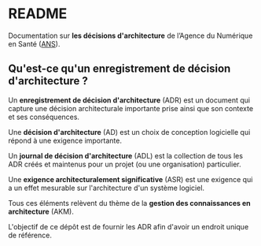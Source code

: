 # README

Documentation sur <B>les décisions d'architecture</B> de l’Agence du Numérique en Santé ([ANS](https://esante.gouv.fr/)).

## Qu'est-ce qu'un enregistrement de décision d'architecture ?

Un **enregistrement de décision d'architecture** (ADR) est un document qui capture une décision architecturale importante prise ainsi que son contexte et ses conséquences.

Une **décision d'architecture** (AD) est un choix de conception logicielle qui répond à une exigence importante.

Un **journal de décision d'architecture** (ADL) est la collection de tous les ADR créés et maintenus pour un projet (ou une organisation) particulier.

Une **exigence architecturalement significative** (ASR) est une exigence qui a un effet mesurable sur l'architecture d'un système logiciel.

Tous ces éléments relèvent du thème de la **gestion des connaissances en architecture** (AKM).

L'objectif de ce dépôt est de fournir les ADR afin d'avoir un endroit unique de référence.